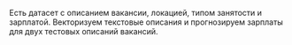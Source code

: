 Есть датасет с описанием вакансии, локацией, типом занятости и зарплатой.
Векторизуем текстовые описания и прогнозируем зарплаты для двух тестовых описаний вакансий.